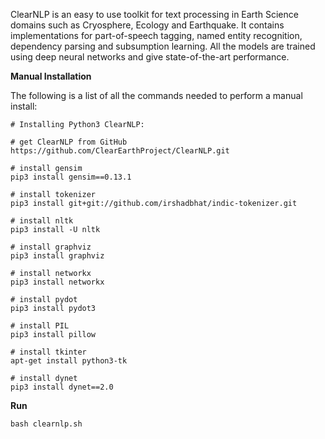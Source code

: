 ClearNLP is an easy to use toolkit for text processing in Earth Science domains such as Cryosphere, Ecology and Earthquake. It contains implementations for part-of-speech tagging, named entity recognition, dependency parsing and subsumption learning. All the models are trained using deep neural networks and give state-of-the-art performance.


__Manual Installation__

The following is a list of all the commands needed to perform a manual install:
```
# Installing Python3 ClearNLP:

# get ClearNLP from GitHub
https://github.com/ClearEarthProject/ClearNLP.git

# install gensim
pip3 install gensim==0.13.1

# install tokenizer
pip3 install git+git://github.com/irshadbhat/indic-tokenizer.git

# install nltk
pip3 install -U nltk

# install graphviz
pip3 install graphviz

# install networkx
pip3 install networkx

# install pydot
pip3 install pydot3

# install PIL
pip3 install pillow

# install tkinter
apt-get install python3-tk

# install dynet
pip3 install dynet==2.0
```


__Run__
```
bash clearnlp.sh
```

